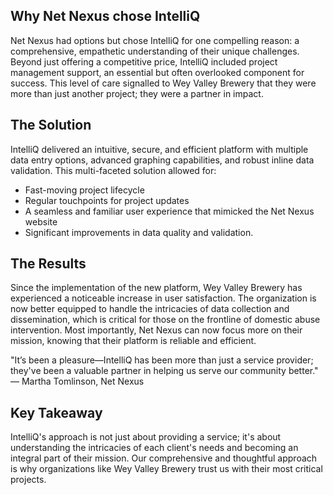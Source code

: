 ## Why Net Nexus chose IntelliQ

Net Nexus had options but chose IntelliQ for one compelling reason: a comprehensive, empathetic understanding of their unique challenges. Beyond just offering a competitive price, IntelliQ included project management support, an essential but often overlooked component for success. This level of care signalled to Wey Valley Brewery that they were more than just another project; they were a partner in impact.

## The Solution

IntelliQ delivered an intuitive, secure, and efficient platform with multiple data entry options, advanced graphing capabilities, and robust inline data validation. This multi-faceted solution allowed for:

* Fast-moving project lifecycle
* Regular touchpoints for project updates
* A seamless and familiar user experience that mimicked the Net Nexus website
* Significant improvements in data quality and validation.

## The Results

Since the implementation of the new platform, Wey Valley Brewery has experienced a noticeable increase in user satisfaction. The organization is now better equipped to handle the intricacies of data collection and dissemination, which is critical for those on the frontline of domestic abuse intervention. Most importantly, Net Nexus can now focus more on their mission, knowing that their platform is reliable and efficient.

"It’s been a pleasure—IntelliQ has been more than just a service provider; they've been a valuable partner in helping us serve our community better." — Martha Tomlinson, Net Nexus

## Key Takeaway

IntelliQ's approach is not just about providing a service; it's about understanding the intricacies of each client's needs and becoming an integral part of their mission. Our comprehensive and thoughtful approach is why organizations like Wey Valley Brewery trust us with their most critical projects.